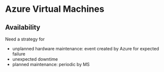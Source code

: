 # Azure Virtual Machines


## Availability 
Need a strategy for
- unplanned hardware maintenance: event created by Azure for expected failure 
- unexpected downtime  
- planned maintenance: periodic by MS  

